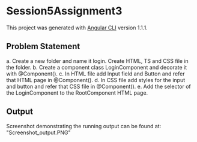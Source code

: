 # Session5Assignment3

This project was generated with [Angular CLI](https://github.com/angular/angular-cli) version 1.1.1.

## Problem Statement

a. Create a new folder and name it login. Create HTML, TS and CSS file in the folder.
b. Create a component class LoginComponent and decorate it with @Component().
c. In HTML file add Input field and Button and refer that HTML page in @Component().
d. In CSS file add styles for the input and button and refer that CSS file in @Component().
e. Add the selector of the LoginComponent to the RootComponent HTML page.

## Output
Screenshot demonstrating the running output can be found at: "Screenshot_output.PNG"

